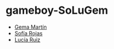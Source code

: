 # gameboy-SoLuGem


- [Gema Martín](https://github.com/geminway92)
- [Sofía Rojas](https://github.com/RoseGafe)
- [Lucía Ruiz](https://github.com/Lulurm22)

